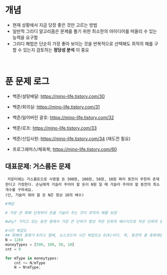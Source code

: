 # 개념
- 현재 상황에서 지금 당장 좋은 것만 고르는 방법
- 일반적 그리디 알고리즘은 문제를 풀기 위한 최소한의 아이디어를 떠올리 수 있는 능력을 요구함
- 그리디 해법은 단순히 가장 좋아 보이는 것을 반복적으로 선택해도 최적의 해를 구할 수 있는지 검토하는 **정당성 분석** 이 중요 

</br>

# 푼 문제 로그

- 백준/설탕배달: https://mino-life.tistory.com/30
- 백준/회의실: https://mino-life.tistory.com/31
- 백준/잃어버린 괄호: https://mino-life.tistory.com/32
- 백준/로프: https://mino-life.tistory.com/33
- 백준/신입사원: https://mino-life.tistory.com/34 (재도전 필요)

- 프로그래머스/체육복; https://mino-life.tistory.com/60


## 대표문제: 거스름돈 문제 

```
 카운터에는 거스름돈으로 사용할 돈 500원, 100원, 50원, 10원 짜리 동전이 무한히 존재한다고 가정한다. 손님에게 거슬러 주어야 할 돈이 N원 일 때 거슬러 주어야 할 동전의 최소 개수를 구하세요.
(단, 거슬러 줘야 할 돈 N은 항상 10의 배수)
```

```python
#해답

# 가장 큰 화폐 단위부터 돈을 거슬러 주는 것이 최적의 해를 보장

#why? 가지고 있는 동전 중에서 가장 큰 단위가 항상 작은 단위의 배수이므로 작은 단위의 동전들을 종합해 다른 해가 나올 수 없기 때문에

#시간 복잡도
## 화폐의 종류가 K라고 할때, 소스코드의 시간 복잡도는 O(K)이다. 즉, 동전의 총 종류에만 영향을 받는다.
N = 1260
moneyTypes = [500, 100, 50, 10]
cnt = 0

for mType in moneytypes:
    cnt += N/mType
    N = N%mType;
```

